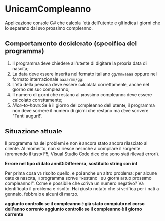 # UnicamCompleanno
Applicazione console C# che calcola l'età dell'utente e gli indica i giorni che lo separano dal suo prossimo compleanno.

## Comportamento desiderato (specifica del programma)
1. Il programma deve chiedere all'utente di digitare la propria data di nascita;
2. La data deve essere inserita nel formato italiano `gg/mm/aaaa` oppure nel formato internazionale `aaaa/mm/gg`;
3. L'età della persona deve essere calcolata correttamente, anche nel giorno del suo compleanno;
4. Il numero di giorni che restano al prossimo compleanno deve essere calcolato correttamente;
5. *Nice-to-have*: Se è il giorno del compleanno dell'utente, il programma non deve scrivere il numero di giorni che restano ma deve scrivere "Tanti auguri!".

## Situazione attuale
Il programma ha dei problemi e non è ancora stato ancora rilasciato al cliente. Al momento, non si riesce neanche a compilare il sorgente (premendo il tasto F5, Visual Studio Code dice che sono stati rilevati errori). 

**Errore nel tipo di dato anniDiDifferenza, sostituito string con int**

Per prima cosa va risolto quello, e poi anche un altro problema: per alcune date di nascita, il programma scrive "Restano -80 giorni al tuo prossimo compleanno!". Come è possibile che scriva un numero negativo? Va identificato il problema e risolto. Hai giusto notato che si verifica per i nati a gennaio, febbraio e alcuni di marzo. 

**aggiunto controllo se il compleanno è già stato compiuto nel corso dell'anno corrento**
**aggiunto controllo se il compleanno è il giorno corrente**
